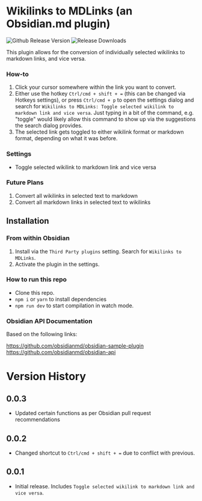 # Wikilinks to MDLinks (an Obsidian.md plugin)
![Github Release Version](https://img.shields.io/github/v/release/agathauy/wikilinks-to-mdlinks-obsidian)
![Release Downloads](https://img.shields.io/github/downloads/agathauy/wikilinks-to-mdlinks-obsidian/total)

This plugin allows for the conversion of individually selected wikilinks to markdown links, and vice versa.

### How-to

1. Click your cursor somewhere within the link you want to convert. 
2. Either use the hotkey `Ctrl/cmd + shift + =` (this can be changed via Hotkeys settings), or press `Ctrl/cmd + p` to open the settings dialog and search for `Wikilinks to MDLinks: Toggle selected wikilink to markdown link and vice versa`. Just typing in a bit of the command, e.g. "toggle" would likely allow this command to show up via the suggestions the search dialog provides.
3. The selected link gets toggled to either wikilink format or markdown format, depending on what it was before.

### Settings

-  Toggle selected wikilink to markdown link and vice versa

### Future Plans
1. Convert all wikilinks in selected text to markdown
2. Convert all markdown links in selected text to wikilinks

## Installation
### From within Obsidian
1. Install via the `Third Party plugins` setting. Search for `Wikilinks to MDLinks`.
2. Activate the plugin in the settings.

### How to run this repo

- Clone this repo.
- `npm i` or `yarn` to install dependencies
- `npm run dev` to start compilation in watch mode.

### Obsidian API Documentation
Based on the following links:

https://github.com/obsidianmd/obsidian-sample-plugin
https://github.com/obsidianmd/obsidian-api

# Version History
## 0.0.3
- Updated certain functions as per Obsidian pull request recommendations

## 0.0.2
- Changed shortcut to `Ctrl/cmd + shift + =` due to conflict with previous.

## 0.0.1
- Initial release. Includes `Toggle selected wikilink to markdown link and vice versa`.
